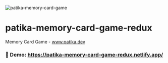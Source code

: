 ![patika-memory-card-game](https://user-images.githubusercontent.com/68701178/228757778-722b723f-9631-4346-80ac-adf3c77e3598.png)

# patika-memory-card-game-redux
Memory Card Game - www.patika.dev 

### 🚀 Demo: https://patika-memory-card-game-redux.netlify.app/
